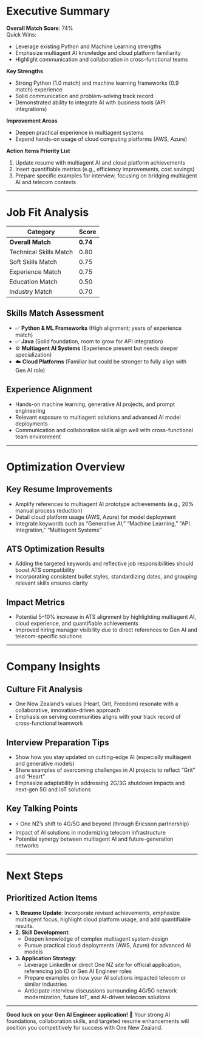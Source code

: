 # Executive Summary

**Overall Match Score**: 74%  
Quick Wins:  
- Leverage existing Python and Machine Learning strengths  
- Emphasize multiagent AI knowledge and cloud platform familiarity  
- Highlight communication and collaboration in cross-functional teams  

**Key Strengths**  
- Strong Python (1.0 match) and machine learning frameworks (0.9 match) experience  
- Solid communication and problem-solving track record  
- Demonstrated ability to integrate AI with business tools (API integrations)  

**Improvement Areas**  
- Deepen practical experience in multiagent systems  
- Expand hands-on usage of cloud computing platforms (AWS, Azure)  

**Action Items Priority List**  
1. Update resume with multiagent AI and cloud platform achievements  
2. Insert quantifiable metrics (e.g., efficiency improvements, cost savings)  
3. Prepare specific examples for interview, focusing on bridging multiagent AI and telecom contexts  

---

# Job Fit Analysis

| Category               | Score  |
|------------------------|--------|
| **Overall Match**      | **0.74** |
| Technical Skills Match | 0.80   |
| Soft Skills Match      | 0.75   |
| Experience Match       | 0.75   |
| Education Match        | 0.50   |
| Industry Match         | 0.70   |

## Skills Match Assessment  
- ✅ **Python & ML Frameworks** (High alignment; years of experience match)  
- ✅ **Java** (Solid foundation, room to grow for API integration)  
- ⚙️ **Multiagent AI Systems** (Experience present but needs deeper specialization)  
- ☁️ **Cloud Platforms** (Familiar but could be stronger to fully align with Gen AI role)  

## Experience Alignment  
- Hands-on machine learning, generative AI projects, and prompt engineering  
- Relevant exposure to multiagent solutions and advanced AI model deployments  
- Communication and collaboration skills align well with cross-functional team environment  

---

# Optimization Overview

## Key Resume Improvements  
- Amplify references to multiagent AI prototype achievements (e.g., 20% manual process reduction)  
- Detail cloud platform usage (AWS, Azure) for model deployment  
- Integrate keywords such as “Generative AI,” “Machine Learning,” “API Integration,” “Multiagent Systems”  

## ATS Optimization Results  
- Adding the targeted keywords and reflective job responsibilities should boost ATS compatibility  
- Incorporating consistent bullet styles, standardizing dates, and grouping relevant skills ensures clarity  

## Impact Metrics  
- Potential 5–10% increase in ATS alignment by highlighting multiagent AI, cloud experience, and quantifiable achievements  
- Improved hiring manager visibility due to direct references to Gen AI and telecom-specific solutions  

---

# Company Insights

## Culture Fit Analysis  
- One New Zealand’s values (Heart, Grit, Freedom) resonate with a collaborative, innovation-driven approach  
- Emphasis on serving communities aligns with your track record of cross-functional teamwork  

## Interview Preparation Tips  
- Show how you stay updated on cutting-edge AI (especially multiagent and generative models)  
- Share examples of overcoming challenges in AI projects to reflect “Grit” and “Heart”  
- Emphasize adaptability in addressing 2G/3G shutdown impacts and next-gen 5G and IoT solutions  

## Key Talking Points  
- ⚡ One NZ’s shift to 4G/5G and beyond (through Ericsson partnership)  
- Impact of AI solutions in modernizing telecom infrastructure  
- Potential synergy between multiagent AI and future-generation networks  

---

# Next Steps

## Prioritized Action Items  
- **1. Resume Update**: Incorporate revised achievements, emphasize multiagent focus, highlight cloud platform usage, and add quantifiable results.  
- **2. Skill Development**:  
  - Deepen knowledge of complex multiagent system design  
  - Pursue practical cloud deployments (AWS, Azure) for advanced AI models  
- **3. Application Strategy**:  
  - Leverage LinkedIn or direct One NZ site for official application, referencing job ID or Gen AI Engineer roles  
  - Prepare examples on how your AI solutions impacted telecom or similar industries  
  - Anticipate interview discussions surrounding 4G/5G network modernization, future IoT, and AI-driven telecom solutions  

---

**Good luck on your Gen AI Engineer application! 🚀** Your strong AI foundations, collaboration skills, and targeted resume enhancements will position you competitively for success with One New Zealand.